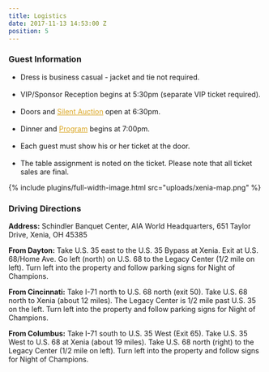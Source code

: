 ```yaml
---
title: Logistics
date: 2017-11-13 14:53:00 Z
position: 5
---
```


<h3>Guest <span class="secondHalf">Information</span></h3>
<div>
<ul style="list-style-type:disc">
<li>Dress is business casual - jacket and tie not required.</li>
<br>
<li>VIP/Sponsor Reception begins at 5:30pm (separate VIP ticket required).</li>
<br>
<li>Doors and <a href="https://cruglobal.github.io/NightofChampions/silent-auctions" style="color: GoldenRod">Silent Auction</a> open at 6:30pm.</li>
<br>
<li>Dinner and <a href="https://cruglobal.github.io/NightofChampions/program" style="color: GoldenRod">Program</a> begins at 7:00pm.</li>
<br> 
<li>Each guest must show his or her ticket at the door.</li>
<br> 
<li>The table assignment is noted on the ticket. Please note that all ticket sales are final.</li>
</ul>
</div>
{% include plugins/full-width-image.html src="uploads/xenia-map.png" %}
<div><b>
<h3>Driving <span class="secondHalf">Directions</span></h3>
</b>
</div>
<p><b>Address:</b> Schindler Banquet Center, AIA World Headquarters, 651 Taylor Drive, Xenia, OH 45385</p>
<p><b>From Dayton:</b> Take U.S. 35 east to the U.S. 35 Bypass at Xenia.  Exit at U.S. 68/Home Ave.  Go left (north) on U.S. 68 to the Legacy Center (1/2 mile on left).  Turn left into the property and follow parking signs for Night of Champions.</p>
<p><b>From Cincinnati:</b> Take I-71 north to U.S. 68 north (exit 50).  Take U.S. 68 north to Xenia (about 12 miles). The Legacy Center is 1/2 mile past U.S. 35 on the left.  Turn left into the property and follow parking signs for Night of Champions.</p>
<p><b>From Columbus:</b> Take I-71 south to U.S. 35 West (Exit 65).  Take U.S. 35 West to U.S. 68 at Xenia (about 19 miles).  Take U.S. 68 north (right) to the Legacy Center (1/2 mile on left).  Turn left into the property and follow signs for Night of Champions.</p>


